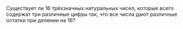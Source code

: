 Существует ли 16 трёхзначных натуральных чисел, которые всего содержат три различные цифры так, что все числа дают различные остатки при делении на 16?